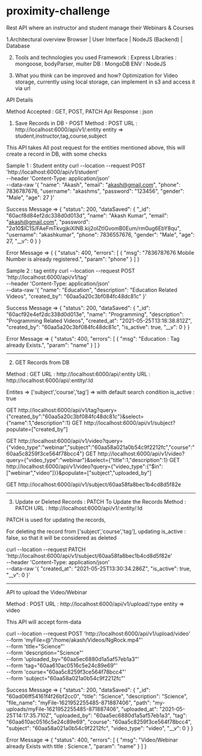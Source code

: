 # proximity-challenge
Rest API where an instructor and student manage their Webinars &amp; Courses

 1.Architectural overview
    Browser
      |
  User Interface
      |
   NodeJS (Backend)
      |
   Database
      

2. Tools and technologies you used
Framework : Express
Libraries : mongoose, bodyParser, multer
DB : MongoDB
ENV : NodeJS

3. What you think can be improved and how?
Optimization for Video storage, currently using local storage, can implement in s3 and access it via url

API Details

Method Accepted : GET, POST, PATCH
Api Response : json

1. Save Records in DB - POST
Method : POST 
URL : http://localhost:6000/api/v1/:entity
entity => student,instructor,tag,course,subject

This API takes All post request for the entities mentioned above, this will create a record in DB, with some checks 

Sample 1 : Student entity
curl --location --request POST 'http://localhost:6000/api/v1/student' \
--header 'Content-Type: application/json' \
--data-raw '{
    "name": "Akash",
    "email": "akash@gmail.com",
    "phone": 7836787676,
    "username": "akashms",
    "password": "123456",
    "gender": "Male",
    "age": 27
}'

Success Message => {
    "status": 200,
    "dataSaved": {
        "_id": "60acf8d84ef2dc338d0d013d",
        "name": "Akash Kumar",
        "email": "akash@gmail.com",
        "password": "$2a$10$lC1S/FAeFmTkvgjkiXINB.kij2oIZtIGvomB0Eum/rm0ug6EbY8qu",
        "username": "akashkumar",
        "phone": 7836557676,
        "gender": "Male",
        "age": 27,
        "__v": 0
    }
}

Error Message => {
{
    "status": 400,
    "errors": [
        {
            "msg": "7836787676 Mobile Number is already registered.",
            "param": "phone"
        }
    ]
}


Sample 2 : tag entity
curl --location --request POST 'http://localhost:6000/api/v1/tag' \
--header 'Content-Type: application/json' \
--data-raw '{
    "name": "Education",
    "description": "Education Related Videos",
    "created_by": "60aa5a20c3bf084fc48dc81c"
}'

Success Message => {
    "status": 200,
    "dataSaved": {
        "_id": "60acf92e4ef2dc338d0d013e",
        "name": "Programming",
        "description": "Programming Related Videos",
        "created_at": "2021-05-25T13:18:38.812Z",
        "created_by": "60aa5a20c3bf084fc48dc81c",
        "is_active": true,
        "__v": 0
    }
}

Error Message => {
    "status": 400,
    "errors": [
        {
            "msg": "Education : Tag already Exists.",
            "param": "name"
        }
    ]
}


----------------------------------------------------------


2. GET Records from DB

Method : GET
URL : http://localhost:6000/api/:entity
URL : http://localhost:6000/api/:entity/:Id

Entites => ['subject','course','tag'] => with default search condition is_active : true

GET http://localhost:6000/api/v1/tag?query={"created_by":"60aa5a20c3bf084fc48dc81c"}&select={"name":1,"description":1}
GET http://localhost:6000/api/v1/subject?populate=["created_by"]

GET http://localhost:6000/api/v1/video?query={"video_type":"webinar","subject":"60aa58a021a0b54c9f2212fc","course":"60aa5c8259f3ce564f78bcc4"}
GET http://localhost:6000/api/v1/video?query={"video_type":"webinar"}&select={"title":1,"description":1}
GET http://localhost:6000/api/v1/video?query={"video_type":{"$in":["webinar","video"]}}&populate=["subject","uploaded_by"]

GET http://localhost:6000/api/v1/subject/60aa58fa8bec1b4cd8d5f82e

-----------------------------------------------------------

3. Update or Deleted Records : PATCH
To Update the Records
Method : PATCH
URL : http://localhost:6000/api/v1/:entity/:Id

PATCH is used for updating the records,

For deleting the record from ['subject','course','tag'], updating is_active : false, so that it will be considered as deleted

curl --location --request PATCH 'http://localhost:6000/api/v1/subject/60aa58fa8bec1b4cd8d5f82e' \
--header 'Content-Type: application/json' \
--data-raw '{
    "created_at": "2021-05-25T13:30:34.286Z",
    "is_active": true,
    "__v": 0
}'


--------------------------------------------------------------
API to upload the Video/Webinar

Method : POST 
URL : http://localhost:6000/api/v1/upload/:type
entity => video

This API will accept form-data

curl --location --request POST 'http://localhost:6000/api/v1/upload/video' \
--form 'myFile=@"/home/akash/Videos/NgRock.mp4"' \
--form 'title="Science"' \
--form 'description="Science"' \
--form 'uploaded_by="60aa5ec6880d1a5af57eb1a3"' \
--form 'tag="60aa610ac0516c5e24c89e69"' \
--form 'course="60aa5c8259f3ce564f78bcc4"' \
--form 'subject="60aa58a021a0b54c9f2212fc"'


Success Message => {
    "status": 200,
    "dataSaved": {
        "_id": "60ad06ff54161f4f26bf2cc0",
        "title": "Science",
        "description": "Science",
        "file_name": "myFile-1621952255485-871887406",
        "path": "my-uploads/myFile-1621952255485-871887406",
        "uploaded_at": "2021-05-25T14:17:35.710Z",
        "uploaded_by": "60aa5ec6880d1a5af57eb1a3",
        "tag": "60aa610ac0516c5e24c89e69",
        "course": "60aa5c8259f3ce564f78bcc4",
        "subject": "60aa58a021a0b54c9f2212fc",
        "video_type": "video",
        "__v": 0
    }
}

Error Message => {
    "status": 400,
    "errors": [
        {
            "msg": "Video/Webinar already Exists with title : Science.",
            "param": "name"
        }
    ]
}
